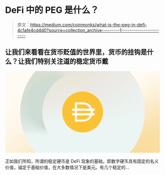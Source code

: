 # DeFi 中的 PEG 是什么？

> 原文：<https://medium.com/coinmonks/what-is-the-peg-in-defi-4c1afe4cd4d0?source=collection_archive---------1----------------------->

## 让我们来看看在货币贬值的世界里，货币的挂钩是什么？让我们特别关注道的稳定货币戴

![](img/edacb0d12f0df0de94675f15b0e807b8.png)

正如我们所知，所谓的稳定硬币是 DeFi 现象的基础，即数字硬币具有固定的名义价值，锚定于基础价值，在大多数情况下是美元。有几个稳定的…